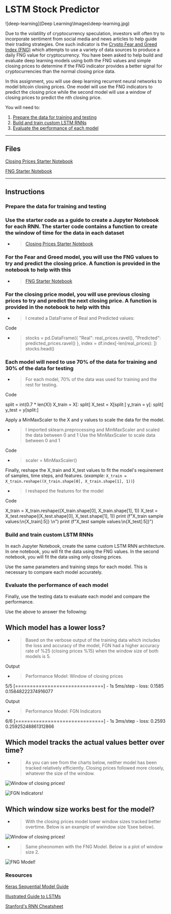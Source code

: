 # LSTM Stock Predictor

![deep-learning](Deep Learning\Images\deep-learning.jpg)

Due to the volatility of cryptocurrency speculation, investors will often try to incorporate sentiment from social media and news articles to help guide their trading strategies. One such indicator is the [Crypto Fear and Greed Index (FNG)](https://alternative.me/crypto/fear-and-greed-index/) which attempts to use a variety of data sources to produce a daily FNG value for cryptocurrency. You have been asked to help build and evaluate deep learning models using both the FNG values and simple closing prices to determine if the FNG indicator provides a better signal for cryptocurrencies than the normal closing price data.

In this assignment, you will use deep learning recurrent neural networks to model bitcoin closing prices. One model will use the FNG indicators to predict the closing price while the second model will use a window of closing prices to predict the nth closing price.

You will need to:

1. [Prepare the data for training and testing](#prepare-the-data-for-training-and-testing)
2. [Build and train custom LSTM RNNs](#build-and-train-custom-lstm-rnns)
3. [Evaluate the performance of each model](#evaluate-the-performance-of-each-model)

- - -

## Files

[Closing Prices Starter Notebook](Starter_Code/lstm_stock_predictor_closing.ipynb)

[FNG Starter Notebook](Starter_Code/lstm_stock_predictor_fng.ipynb)

- - -

## Instructions

### Prepare the data for training and testing

### Use the starter code as a guide to create a Jupyter Notebook for each RNN. The starter code contains a function to create the window of time for the data in each dataset

* > [Closing Prices Starter Notebook](Starter_Code/lstm_stock_predictor_closing.ipynb)

### For the Fear and Greed model, you will use the FNG values to try and predict the closing price. A function is provided in the notebook to help with this

* > [FNG Starter Notebook](Starter_Code/lstm_stock_predictor_fng.ipynb)

### For the closing price model, you will use previous closing prices to try and predict the next closing price. A function is provided in the notebook to help with this

* > I created a DataFrame of Real and Predicted values:

Code

* > stocks = pd.DataFrame({
    "Real": real_prices.ravel(),
    "Predicted": predicted_prices.ravel()
}, index = df.index[-len(real_prices): ])
stocks.head()

### Each model will need to use 70% of the data for training and 30% of the data for testing

* > For each model, 70% of the data was used for training and the rest for testing.

Code

split = int(0.7 * len(X))
X_train = X[: split]
X_test = X[split:]
y_train = y[: split]
y_test = y[split:]

Apply a MinMaxScaler to the X and y values to scale the data for the model.

* > I imported sklearn.preprocessing and MinMaxScaler and scaled the data between 0 and 1 Use the MinMaxScaler to scale data between 0 and 1

Code

* > scaler = MinMaxScaler()

Finally, reshape the X_train and X_test values to fit the model's requirement of samples, time steps, and features. (*example:* `X_train = X_train.reshape((X_train.shape[0], X_train.shape[1], 1))`)

* > I reshaped the features for the model

Code

X_train = X_train.reshape((X_train.shape[0], X_train.shape[1], 1))
X_test = X_test.reshape((X_test.shape[0], X_test.shape[1], 1))
print (f"X_train sample values:\n{X_train[:5]} \n")
print (f"X_test sample values:\n{X_test[:5]}")

### Build and train custom LSTM RNNs

In each Jupyter Notebook, create the same custom LSTM RNN architecture. In one notebook, you will fit the data using the FNG values. In the second notebook, you will fit the data using only closing prices.

Use the same parameters and training steps for each model. This is necessary to compare each model accurately.

### Evaluate the performance of each model

Finally, use the testing data to evaluate each model and compare the performance.

Use the above to answer the following:

## Which model has a lower loss?

* > Based on the verbose output of the training data which includes the loss and accuracy of the model, FGN had a higher accuracy rate of %25 (closing prices %15) when the window size of both models is 5.

Output

* > Performance Model: Window of closing prices

5/5 [==============================] - 1s 5ms/step - loss: 0.1585
0.15848222374916077

Output

* > Performance Model: FGN Indicators

6/6 [==============================] - 1s 3ms/step - loss: 0.2593
0.25925248861312866

## Which model tracks the actual values better over time?

* > As you can see from the charts below, neither model has been tracked relatively efficiently. Closing prices followed more closely, whatever the size of the window.

![Window of closing prices!](https://github.com/JamelBoyer/14-Homework/blob/main/Images/ClosingPrices.jpg)

![FGN Indicators!](https://github.com/JamelBoyer/14-Homework/blob/main/Images/FGN.jpg)

## Which window size works best for the model?

* > With the closing prices model lower window sizes tracked better overtime. Below is an example of wwindow size 1(see below).

![Window of closing prices!](https://github.com/JamelBoyer/14-Homework/blob/main/Images/ClosingPrices.jpg)

* > Same pheonomen with the FNG Model. Below is a plot of window size 2.

![FNG Model!](https://github.com/JamelBoyer/14-Homework/blob/main/Images/Window_size_2.jpg)

### Resources

[Keras Sequential Model Guide](https://keras.io/getting-started/sequential-model-guide/)

[Illustrated Guide to LSTMs](https://towardsdatascience.com/illustrated-guide-to-lstms-and-gru-s-a-step-by-step-explanation-44e9eb85bf21)

[Stanford's RNN Cheatsheet](https://stanford.edu/~shervine/teaching/cs-230/cheatsheet-recurrent-neural-networks)
